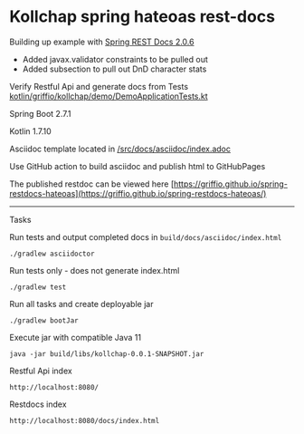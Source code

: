 # Kollchap spring hateoas rest-docs

Building up example with [Spring REST Docs 2.0.6](https://github.com/spring-projects/spring-restdocs)

* Added javax.validator constraints to be pulled out
* Added subsection to pull out DnD character stats

Verify Restful Api and generate docs from Tests [kotlin/griffio/kollchap/demo/DemoApplicationTests.kt](https://github.com/griffio/spring-restdocs-hateoas/blob/master/src/test/kotlin/griffio/kollchap/demo/DemoApplicationTests.kt)

Spring Boot 2.7.1

Kotlin 1.7.10

Asciidoc template located in [/src/docs/asciidoc/index.adoc](https://github.com/griffio/spring-restdocs-hateoas/blob/master/src/docs/asciidoc/index.adoc)

Use GitHub action to build asciidoc and publish html to GitHubPages

The published restdoc can be viewed here [https://griffio.github.io/spring-restdocs-hateoas](https://griffio.github.io/spring-restdocs-hateoas/) 

---

Tasks

Run tests and output completed docs in `build/docs/asciidoc/index.html`
~~~
./gradlew asciidoctor
~~~

Run tests only - does not generate index.html
~~~
./gradlew test
~~~

Run all tasks and create deployable jar
~~~
./gradlew bootJar
~~~

Execute jar with compatible Java 11
~~~
java -jar build/libs/kollchap-0.0.1-SNAPSHOT.jar
~~~

Restful Api index
~~~
http://localhost:8080/
~~~

Restdocs index
~~~
http://localhost:8080/docs/index.html
~~~

